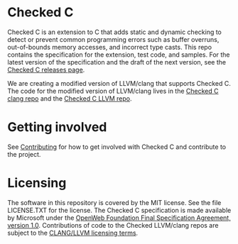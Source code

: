# Checked C
Checked C is an extension to C that adds static and dynamic checking to detect or prevent common programming
errors such as buffer overruns, out-of-bounds memory accesses, and incorrect type casts.   This repo contains the
specification for the extension, test code, and samples. For the latest version of the specification and the 
draft of the next version, see the [Checked C releases page](https://github.com/Microsoft/checkedc/releases).

We are creating a modified version of LLVM/clang that supports Checked C.   The code for the modified
version of LLVM/clang lives in the 
[Checked C clang repo](https://github.com/Microsoft/checkedc-clang)
and the [Checked C LLVM repo](https://github.com/Microsoft/checkedc-llvm).

# Getting involved
See [Contributing](CONTRIBUTING.md) for how to get involved with Checked C and contribute to the project.

# Licensing
The software in this repository is covered by the MIT license.  See the file LICENSE.TXT for the license.   The
Checked C specification is made available by Microsoft under the [OpenWeb Foundation Final
Specification Agreement, version 1.0](http://www.openwebfoundation.org/legal/the-owf-1-0-agreements/owfa-1-0).
Contributions of code to the Checked LLVM/clang repos are
subject to the [CLANG/LLVM licensing terms](https://github.com/Microsoft/checkedc-clang/blob/master/LICENSE.TXT).


